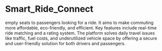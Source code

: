 # Smart_Ride_Connect
empty seats to passengers looking for a ride. It aims to make commuting more affordable, eco-friendly, and efficient. Key features include real-time ride matching and a rating system. The platform solves daily travel issues like traffic, fuel costs, and underutilized vehicle space by offering a secure and user-friendly solution for both drivers and passengers.
